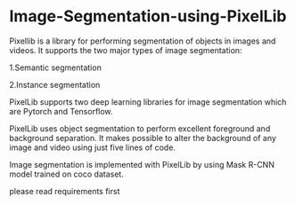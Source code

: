 # Image-Segmentation-using-PixelLib

Pixellib is a library for performing segmentation of objects in images and videos. It supports the two major types of image segmentation:

1.Semantic segmentation

2.Instance segmentation

PixelLib supports two deep learning libraries for image segmentation which are Pytorch and Tensorflow.


PixelLib uses object segmentation to perform excellent foreground and background separation. It makes possible to alter the background of any image and video using just five lines of code.

Image segmentation is implemented with PixelLib by using Mask R-CNN model trained on coco dataset.

please read requirements first
